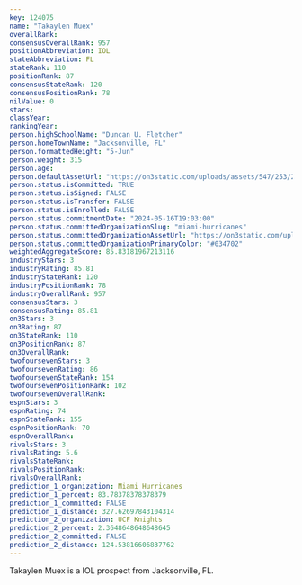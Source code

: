 ```yaml
---
key: 124075
name: "Takaylen Muex"
overallRank: 
consensusOverallRank: 957
positionAbbreviation: IOL
stateAbbreviation: FL
stateRank: 110
positionRank: 87
consensusStateRank: 120
consensusPositionRank: 78
nilValue: 0
stars: 
classYear: 
rankingYear: 
person.highSchoolName: "Duncan U. Fletcher"
person.homeTownName: "Jacksonville, FL"
person.formattedHeight: "5-Jun"
person.weight: 315
person.age: 
person.defaultAssetUrl: "https://on3static.com/uploads/assets/547/253/253547.png"
person.status.isCommitted: TRUE
person.status.isSigned: FALSE
person.status.isTransfer: FALSE
person.status.isEnrolled: FALSE
person.status.commitmentDate: "2024-05-16T19:03:00"
person.status.committedOrganizationSlug: "miami-hurricanes"
person.status.committedOrganizationAssetUrl: "https://on3static.com/uploads/assets/81/146/146081.svg"
person.status.committedOrganizationPrimaryColor: "#034702"
weightedAggregateScore: 85.83181967213116
industryStars: 3
industryRating: 85.81
industryStateRank: 120
industryPositionRank: 78
industryOverallRank: 957
consensusStars: 3
consensusRating: 85.81
on3Stars: 3
on3Rating: 87
on3StateRank: 110
on3PositionRank: 87
on3OverallRank: 
twofoursevenStars: 3
twofoursevenRating: 86
twofoursevenStateRank: 154
twofoursevenPositionRank: 102
twofoursevenOverallRank: 
espnStars: 3
espnRating: 74
espnStateRank: 155
espnPositionRank: 70
espnOverallRank: 
rivalsStars: 3
rivalsRating: 5.6
rivalsStateRank: 
rivalsPositionRank: 
rivalsOverallRank: 
prediction_1_organization: Miami Hurricanes
prediction_1_percent: 83.78378378378379
prediction_1_committed: FALSE
prediction_1_distance: 327.62697843104314
prediction_2_organization: UCF Knights
prediction_2_percent: 2.3648648648648645
prediction_2_committed: FALSE
prediction_2_distance: 124.53816606837762
---
```

Takaylen Muex is a IOL prospect from Jacksonville, FL.